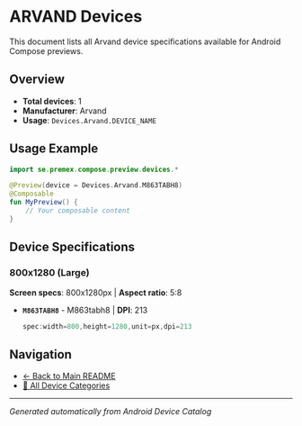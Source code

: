 # ARVAND Devices

This document lists all Arvand device specifications available for Android Compose previews.

## Overview

- **Total devices**: 1
- **Manufacturer**: Arvand
- **Usage**: `Devices.Arvand.DEVICE_NAME`

## Usage Example

```kotlin
import se.premex.compose.preview.devices.*

@Preview(device = Devices.Arvand.M863TABH8)
@Composable
fun MyPreview() {
    // Your composable content
}
```

## Device Specifications

### 800x1280 (Large)

**Screen specs**: 800x1280px | **Aspect ratio**: 5:8

- **`M863TABH8`** - M863tabh8 | **DPI**: 213
  ```kotlin
  spec:width=800,height=1280,unit=px,dpi=213
  ```

## Navigation

- [← Back to Main README](../../README.md)
- [📱 All Device Categories](../README.md)

---
*Generated automatically from Android Device Catalog*
